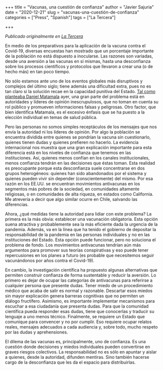 +++
title = "Vacunas, una cuestión de confianza"
author = "Javier Sajuria"
date = "2020-12-21"
slug = "vacunas-una-cuestión-de-confianza"
categories = ["Press", "Spanish"]
tags = ["La Tercera"]

+++

*Publicado originalmente en [La Tercera](https://www.latercera.com/opinion/noticia/vacunas-una-cuestion-de-confianza/ZQ5IPA2ZIBAHFOEACAABABBZCM/)*

En medio de los preparativos para la aplicación de la vacuna contra el Covid-19, diversas encuestas han mostrado que un porcentaje importante de la población no está dispuesto a inocularse. Las razones son variadas, desde una aversión a las vacunas en sí mismas, hasta una desconfianza sobre los procesos científicos y protocolos que llevaron a crear una (o de hecho más) en tan poco tiempo.

No sólo estamos ante uno de los eventos globales más disruptivos y complejos del último siglo; tiene además una dificultad extra, pues no es tan claro si la solución recae en la capacidad punitiva del Estado. [Tal como planteaba Daniel Matamala](https://twitter.com/DMatamala/status/1340632617654349826/photo/1) ayer, una gran parte del problema está en autoridades y líderes de opinión inescrupulosos, que no toman en cuenta su rol público y promueven informaciones falsas y peligrosas. Otro factor, que bien identifica Matamala, es el excesivo énfasis que se ha puesto a la elección individual en temas de salud pública.

Pero las personas no somos simples receptáculos de los mensajes que nos envía la autoridad ni los líderes de opinión. Por algo la población se encuentra dividida entre quienes se pondrían la vacuna sin cuestionarlo, quienes tienen dudas y quienes prefieren no hacerlo. La evidencia internacional nos muestra que una gran explicación importante para esta diferencia está en los niveles de confianza que tenemos en las instituciones. Así, quienes menos confían en los canales institucionales, menos confianza tendrán en las decisiones que éstas toman. Esta realidad es preocupante porque esta desconfianza suele concentrarse en dos grupos heterogéneos: quienes han sido abandonados por el sistema y quienes pueden vivir sin depender (conscientemente) del mismo. Por esa razón en los EE.UU. se encuentran movimientos antivacunas en los segmentos más pobres de la sociedad, en comunidades altamente religiosas, o en comunidades de alta riqueza, en estados como California. Me atrevería a decir que algo similar ocurre en Chile, salvando las diferencias.

Ahora, ¿qué medidas tiene la autoridad para lidiar con este problema? La primera es la más obvia: establecer una vacunación obligatoria. Esta opción suena atractiva y probablemente sea la más eficiente dada la urgencia de la pandemia. Además, va en la línea que ha tenido el gobierno de depositar la responsabilidad de la pandemia en las personas individuales y no en las instituciones del Estado. Esta opción puede funcionar, pero no soluciona el problema de fondo. Los movimientos antivacunas tendrían aún más argumentos para promover sus teorías conspirativas y eso puede tener repercusiones en los planes a futuro (es probable que necesitemos seguir vacunándonos por años contra el Covid-19).

En cambio, la investigación científica ha propuesto algunas alternativas que permiten construir confianza de forma sustentable y reducir la aversión. Lo primero es dejar de ocupar las categorías de antivacunas para referirse a cualquier persona que presente dudas. Tener miedo de un procedimiento médico que acaba de salir es normal y razonable. Descartar esos miedos sin mayor explicación genera barreras cognitivas que no permiten un diálogo fructífero. Asimismo, es importante implementar mecanismos para escuchar a esa ciudadanía que presenta dudas. Para que la comunidad científica pueda responder esas dudas, tiene que conocerlas y traducir su lenguaje a uno menos técnico. Finalmente, se requiere un Estado que comunique para convencer y no por cumplir. Eso requiere ocupar relatos reales, mensajes adecuados a cada audiencia y, sobre todo, mucho respeto por las dudas y aprehensiones.

El dilema de las vacunas es, principalmente, uno de confianza. Es una cuestión donde decisiones y miedos individuales pueden convertirse en graves riesgos colectivos. La responsabilidad no es sólo en apuntar y aislar a quienes, desde la autoridad, difunden mentiras. Sino también hacerse cargo de la desconfianza que les da el espacio para distribuirlas.